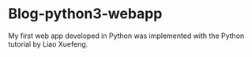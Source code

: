 # Blog-python3-webapp
My first web app developed in Python was implemented with the Python tutorial by Liao Xuefeng.
